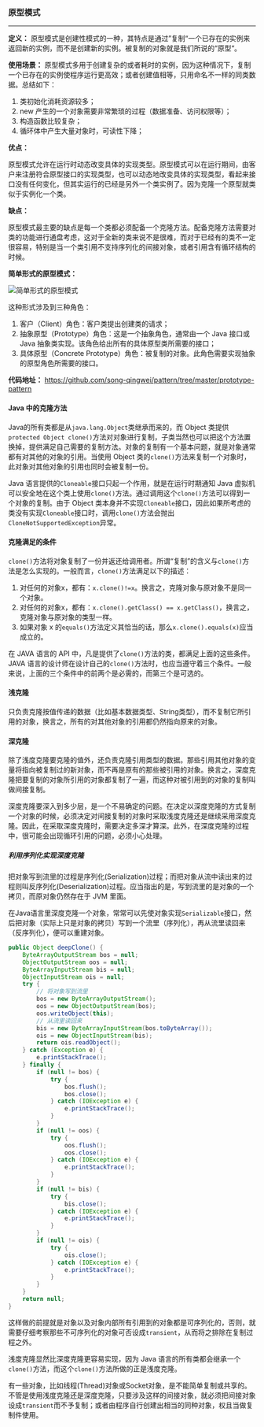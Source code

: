 ### 原型模式

--------------------------

**定义：** 原型模式是创建性模式的一种，其特点是通过”复制“一个已存在的实例来返回新的实例，而不是创建新的实例。被复制的对象就是我们所说的“原型“。

**使用场景：** 原型模式多用于创建复杂的或者耗时的实例，因为这种情况下，复制一个已存在的实例使程序运行更高效；或者创建值相等，只用命名不一样的同类数据。总结如下：

1. 类初始化消耗资源较多；
2. new 产生的一个对象需要非常繁琐的过程（数据准备、访问权限等）；
3. 构造函数比较复杂；
4. 循环体中产生大量对象时，可读性下降；

**优点：**

原型模式允许在运行时动态改变具体的实现类型。原型模式可以在运行期间，由客户来注册符合原型接口的实现类型，也可以动态地改变具体的实现类型，看起来接口没有任何变化，但其实运行的已经是另外一个类实例了。因为克隆一个原型就类似于实例化一个类。

**缺点：**

原型模式最主要的缺点是每一个类都必须配备一个克隆方法。配备克隆方法需要对类的功能进行通盘考虑，这对于全新的类来说不是很难，而对于已经有的类不一定很容易，特别是当一个类引用不支持序列化的间接对象，或者引用含有循环结构的时候。

**简单形式的原型模式：**

![简单形式的原型模式](https://github.com/song-qingwei/Java/blob/master/%E6%88%AA%E5%9B%BE/%E6%BA%90%E7%A0%81%E7%AF%87/Spring/%E7%AE%80%E5%8D%95%E5%BD%A2%E5%BC%8F%E7%9A%84%E5%8E%9F%E5%9E%8B%E6%A8%A1%E5%BC%8F.png?raw=true)

这种形式涉及到三种角色：

1. 客户（Client）角色：客户类提出创建类的请求；
2. 抽象原型（Prototype）角色：这是一个抽象角色，通常由一个 Java 接口或 Java 抽象类实现。该角色给出所有的具体原型类所需要的接口；
3. 具体原型（Concrete Prototype）角色：被复制的对象。此角色需要实现抽象的原型角色所需要的接口。

**代码地址：** <https://github.com/song-qingwei/pattern/tree/master/prototype-pattern>

#### Java 中的克隆方法

Java的所有类都是从`java.lang.Object`类继承而来的，而 Object 类提供`protected Object clone()`方法对对象进行复制，子类当然也可以把这个方法置换掉，提供满足自己需要的复制方法。对象的复制有一个基本问题，就是对象通常都有对其他的对象的引用。当使用 Object 类的`clone()`方法来复制一个对象时，此对象对其他对象的引用也同时会被复制一份。

Java 语言提供的`Cloneable`接口只起一个作用，就是在运行时期通知 Java 虚拟机可以安全地在这个类上使用`clone()`方法。通过调用这个`clone()`方法可以得到一个对象的复制。由于 Object 类本身并不实现`Cloneable`接口，因此如果所考虑的类没有实现`Cloneable`接口时，调用`clone()`方法会抛出`CloneNotSupportedException`异常。

#### 克隆满足的条件

`clone()`方法将对象复制了一份并返还给调用者。所谓“复制”的含义与`clone()`方法是怎么实现的。一般而言，`clone()`方法满足以下的描述：

1. 对任何的对象x，都有：`x.clone()!=x`。换言之，克隆对象与原对象不是同一个对象。
2. 对任何的对象x，都有：`x.clone().getClass() == x.getClass()`，换言之，克隆对象与原对象的类型一样。
3. 如果对象 x 的`equals()`方法定义其恰当的话，那么`x.clone().equals(x)`应当成立的。

在 JAVA 语言的 API 中，凡是提供了`clone()`方法的类，都满足上面的这些条件。JAVA 语言的设计师在设计自己的`clone()`方法时，也应当遵守着三个条件。一般来说，上面的三个条件中的前两个是必需的，而第三个是可选的。

#### 浅克隆

只负责克隆按值传递的数据（比如基本数据类型、String类型），而不复制它所引用的对象，换言之，所有的对其他对象的引用都仍然指向原来的对象。

#### 深克隆

除了浅度克隆要克隆的值外，还负责克隆引用类型的数据。那些引用其他对象的变量将指向被复制过的新对象，而不再是原有的那些被引用的对象。换言之，深度克隆把要复制的对象所引用的对象都复制了一遍，而这种对被引用到的对象的复制叫做间接复制。

深度克隆要深入到多少层，是一个不易确定的问题。在决定以深度克隆的方式复制一个对象的时候，必须决定对间接复制的对象时采取浅度克隆还是继续采用深度克隆。因此，在采取深度克隆时，需要决定多深才算深。此外，在深度克隆的过程中，很可能会出现循环引用的问题，必须小心处理。

##### 利用序列化实现深度克隆

把对象写到流里的过程是序列化(Serialization)过程；而把对象从流中读出来的过程则叫反序列化(Deserialization)过程。应当指出的是，写到流里的是对象的一个拷贝，而原对象仍然存在于 JVM 里面。

在Java语言里深度克隆一个对象，常常可以先使对象实现`Serializable`接口，然后把对象（实际上只是对象的拷贝）写到一个流里（序列化），再从流里读回来（反序列化），便可以重建对象。

```java
public Object deepClone() {
    ByteArrayOutputStream bos = null;
    ObjectOutputStream oos = null;
    ByteArrayInputStream bis = null;
    ObjectInputStream ois = null;
    try {
        // 将对象写到流里
        bos = new ByteArrayOutputStream();
        oos = new ObjectOutputStream(bos);
        oos.writeObject(this);
        // 从流里读回来
        bis = new ByteArrayInputStream(bos.toByteArray());
        ois = new ObjectInputStream(bis);
        return ois.readObject();
    } catch (Exception e) {
        e.printStackTrace();
    } finally {
        if (null != bos) {
            try {
                bos.flush();
                bos.close();
            } catch (IOException e) {
                e.printStackTrace();
            }
        }
        if (null != oos) {
            try {
                oos.flush();
                oos.close();
            } catch (IOException e) {
                e.printStackTrace();
            }
        }
        if (null != bis) {
            try {
                bis.close();
            } catch (IOException e) {
                e.printStackTrace();
            }
        }
        if (null != ois) {
            try {
                ois.close();
            } catch (IOException e) {
                e.printStackTrace();
            }
        }
    }
    return null;
}
```

这样做的前提就是对象以及对象内部所有引用到的对象都是可序列化的，否则，就需要仔细考察那些不可序列化的对象可否设成`transient`，从而将之排除在复制过程之外。

浅度克隆显然比深度克隆更容易实现，因为 Java 语言的所有类都会继承一个`clone()`方法，而这个`clone()`方法所做的正是浅度克隆。

有一些对象，比如线程(Thread)对象或Socket对象，是不能简单复制或共享的。不管是使用浅度克隆还是深度克隆，只要涉及这样的间接对象，就必须把间接对象设成`transient`而不予复制；或者由程序自行创建出相当的同种对象，权且当做复制件使用。


